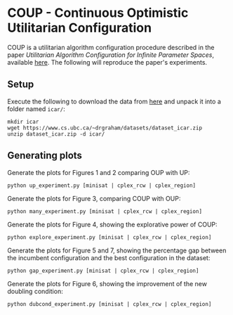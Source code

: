 # COUP - Continuous Optimistic Utilitarian Configuration

COUP is a utilitarian algorithm configuration procedure described in the paper *Utilitarian Algorithm Configuration for Infinite Parameter Spaces*, available [here](https://arxiv.org/abs/2405.18246). The following will reproduce the paper's experiments. 

## Setup

Execute the following to download the data from [here](https://www.cs.ubc.ca/~drgraham/datasets.html) and unpack it into a folder named `icar/`:
```
mkdir icar
wget https://www.cs.ubc.ca/~drgraham/datasets/dataset_icar.zip
unzip dataset_icar.zip -d icar/
```

## Generating plots

Generate the plots for Figures 1 and 2 comparing OUP with UP:
```
python up_experiment.py [minisat | cplex_rcw | cplex_region]
```

Generate the plots for Figure 3, comparing COUP with OUP:
```
python many_experiment.py [minisat | cplex_rcw | cplex_region]
```

Generate the plots for Figure 4, showing the explorative power of COUP:
```
python explore_experiment.py [minisat | cplex_rcw | cplex_region]
```

Generate the plots for Figure 5 and 7, showing the percentage gap between the incumbent configuration and the best configuration in the dataset:
```
python gap_experiment.py [minisat | cplex_rcw | cplex_region]
```

Generate the plots for Figure 6, showing the improvement of the new doubling condition:
```
python dubcond_experiment.py [minisat | cplex_rcw | cplex_region]
```




